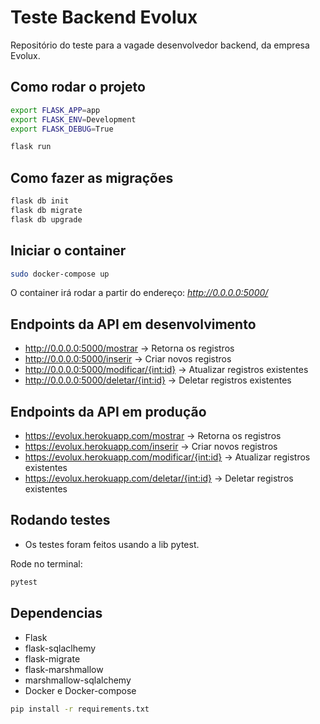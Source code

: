 # Teste Backend Evolux

Repositório do teste para a vagade desenvolvedor backend, da empresa Evolux.

## Como rodar o projeto

```sh
export FLASK_APP=app
export FLASK_ENV=Development
export FLASK_DEBUG=True

flask run
```

## Como fazer as migrações

```sh
flask db init
flask db migrate
flask db upgrade
```

## Iniciar o container

```sh
sudo docker-compose up
```
O container irá rodar a partir do endereço: *http://0.0.0.0:5000/*

## Endpoints da API em desenvolvimento

- http://0.0.0.0:5000/mostrar -> Retorna os registros
- http://0.0.0.0:5000/inserir -> Criar novos registros
- http://0.0.0.0:5000/modificar/{int:id} -> Atualizar registros existentes
- http://0.0.0.0:5000/deletar/{int:id} -> Deletar registros existentes

## Endpoints da API em produção
- https://evolux.herokuapp.com/mostrar -> Retorna os registros
- https://evolux.herokuapp.com/inserir -> Criar novos registros
- https://evolux.herokuapp.com/modificar/{int:id} -> Atualizar registros existentes
- https://evolux.herokuapp.com/deletar/{int:id} -> Deletar registros existentes 

## Rodando testes

- Os testes foram feitos usando a lib pytest. 

Rode no terminal:

```sh
pytest
```

## Dependencias

- Flask
- flask-sqlaclhemy
- flask-migrate
- flask-marshmallow
- marshmallow-sqlalchemy
- Docker e Docker-compose

```sh
pip install -r requirements.txt
```
